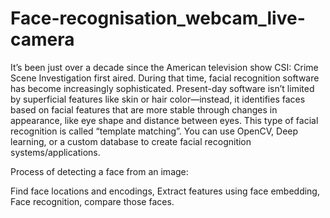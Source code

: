 # Face-recognisation_webcam_live-camera
It’s been just over a decade since the American television show CSI: Crime Scene Investigation first aired. During that time, facial recognition software has become increasingly sophisticated. Present-day software isn’t limited by superficial features like skin or hair color—instead, it identifies faces based on facial features that are more stable through changes in appearance, like eye shape and distance between eyes. This type of facial recognition is called “template matching”. You can use OpenCV, Deep learning, or a custom database to create facial recognition systems/applications. 

Process of detecting a face from an image:

Find face locations and encodings,
Extract features using face embedding,
Face recognition, compare those faces.          
